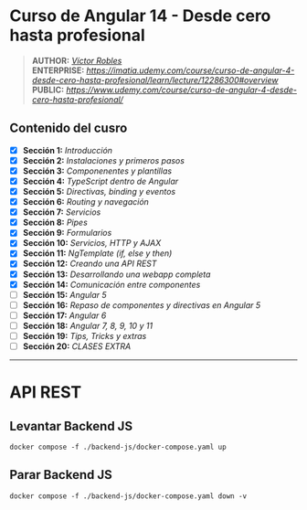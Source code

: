 # Curso de Angular 14 - Desde cero hasta profesional

> **AUTHOR:** _[Víctor Robles](https://www.udemy.com/user/victor-robles-2/)_  
> **ENTERPRISE:** _https://imatia.udemy.com/course/curso-de-angular-4-desde-cero-hasta-profesional/learn/lecture/12286300#overview_  
> **PUBLIC:** _https://www.udemy.com/course/curso-de-angular-4-desde-cero-hasta-profesional/_ 

## Contenido del cusro

- [x] **Sección 1:** _Introducción_
- [x] **Sección 2:** _Instalaciones y primeros pasos_
- [x] **Sección 3:** _Componenentes y plantillas_
- [x] **Sección 4:** _TypeScript dentro de Angular_
- [x] **Sección 5:** _Directivas, binding y eventos_
- [x] **Sección 6:** _Routing y navegación_
- [x] **Sección 7:** _Servicios_
- [x] **Sección 8:** _Pipes_
- [x] **Sección 9:** _Formularios_
- [x] **Sección 10:** _Servicios, HTTP y AJAX_  
- [x] **Sección 11:** _NgTemplate (if, else y then)_  
- [x] **Sección 12:** _Creando una API REST_  
- [x] **Sección 13:** _Desarrollando una webapp completa_  
- [x] **Sección 14:** _Comunicación entre componentes_  
- [ ] **Sección 15:** _Angular 5_  
- [ ] **Sección 16:** _Repaso de componentes y directivas en Angular 5_  
- [ ] **Sección 17:** _Angular 6_  
- [ ] **Sección 18:** _Angular 7, 8, 9, 10 y 11_  
- [ ] **Sección 19:** _Tips, Tricks y extras_  
- [ ] **Sección 20:** _CLASES EXTRA_  

---

# API REST

## Levantar Backend JS

```shell
docker compose -f ./backend-js/docker-compose.yaml up
```

## Parar Backend JS

```shell
docker compose -f ./backend-js/docker-compose.yaml down -v
```